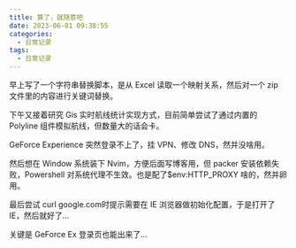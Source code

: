 ```yaml
---
title: 算了，就随意吧
date: 2023-06-01 09:38:55
categories:
  - 日常记录
tags:
  - 日常记录
---
```


早上写了一个字符串替换脚本，是从 Excel 读取一个映射关系，然后对一个 zip 文件里的内容进行关键词替换。

下午又接着研究 Gis 实时航线统计实现方式，目前简单尝试了通过内置的 Polyline 组件模拟航线，但数量大的话会卡。

GeForce Experience 突然登录不上了，挂 VPN、修改 DNS，然并没啥用。

然后想在 Window 系统装下 Nvim，方便后面写博客用，但 packer 安装依赖失败，Powershell 对系统代理不生效。也是配了$env:HTTP_PROXY 啥的，然并卵用。

最后尝试 curl google.com时提示需要在 IE 浏览器做初始化配置，于是打开了 IE，然后就好了...

关键是 GeForce Ex 登录页也能出来了...
